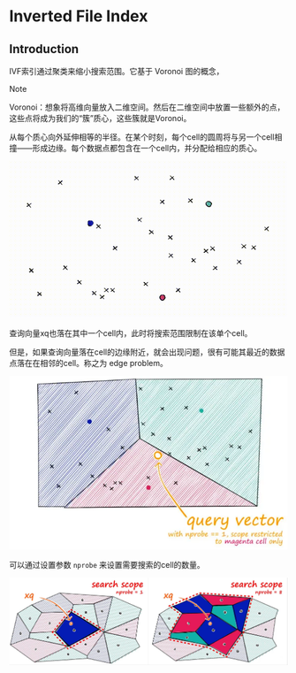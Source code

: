 # Inverted File Index

## Introduction

IVF索引通过聚类来缩小搜索范围。它基于 Voronoi 图的概念，

> [!NOTE]
> Voronoi：想象将高维向量放入二维空间。然后在二维空间中放置一些额外的点，这些点将成为我们的“簇”质心，这些簇就是Voronoi。

从每个质心向外延伸相等的半径。在某个时刻，每个cell的圆周将与另一个cell相撞——形成边缘。每个数据点都包含在一个cell内，并分配给相应的质心。

![IVF](./img/ivf.gif)

查询向量xq也落在其中一个cell内，此时将搜索范围限制在该单个cell。

但是，如果查询向量落在cell的边缘附近，就会出现问题，很有可能其最近的数据点落在在相邻的cell。称之为 edge problem。

![edge](./img/edge.png)

可以通过设置参数 `nprobe` 来设置需要搜索的cell的数量。

![nprobe](./img/nprobe.jpg)

